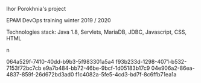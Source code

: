 Ihor Porokhnia's project


EPAM DevOps  training winter 2019 / 2020

Technologies stack: Java 1.8, Servlets, MariaDB, JDBC, Javascript, CSS, HTML



n

064a529f-7410-40dd-b9b3-5f983301a5a4
f93b233d-1298-4071-b532-7153f72bc7cb
e9a7b484-bb72-46be-9bcf-1d05183b17c9
04e906a2-86ea-4837-859f-26d672bd3ad0
f1c4082a-5fe5-4cd3-bd7f-8c6ffb71ea1a
